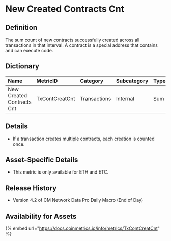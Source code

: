 # New Created Contracts Cnt

## Definition

The sum count of new contracts successfully created across all transactions in that interval. A contract is a special address that contains and can execute code.

## Dictionary

| Name | MetricID | Category | Subcategory | Type | Unit | Interval |
| :--- | :--- | :--- | :--- | :--- | :--- | :--- |
| New Created Contracts Cnt | TxContCreatCnt | Transactions | Internal | Sum | Contracts | 1 day |

## Details

* If a transaction creates multiple contracts, each creation is counted once.

## Asset-Specific Details

* This metric is only available for ETH and ETC.

## Release History

* Version 4.2 of CM Network Data Pro Daily Macro \(End of Day\)

## Availability for Assets

{% embed url="https://docs.coinmetrics.io/info/metrics/TxContCreatCnt" %}

